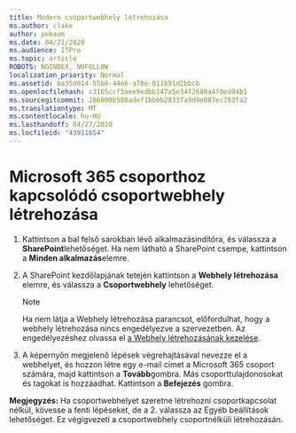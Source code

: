 ```yaml
---
title: Modern csoportwebhely létrehozása
ms.author: clake
author: pebaum
ms.date: 04/21/2020
ms.audience: ITPro
ms.topic: article
ROBOTS: NOINDEX, NOFOLLOW
localization_priority: Normal
ms.assetid: ba35d814-55b8-44e6-a70e-011b91d2bbcb
ms.openlocfilehash: c3165ccf5aee9edbb147a5e34f2680a4f0ed04b1
ms.sourcegitcommit: 286000b588adef1bbbb28337a9d9e087ec783fa2
ms.translationtype: MT
ms.contentlocale: hu-HU
ms.lasthandoff: 04/27/2020
ms.locfileid: "43911654"
---
```

# <a name="create-an-microsoft-365-group-connected-team-site"></a>Microsoft 365 csoporthoz kapcsolódó csoportwebhely létrehozása

1. Kattintson a bal felső sarokban lévő alkalmazásindítóra, és válassza a **SharePoint**lehetőséget. Ha nem látható a SharePoint csempe, kattintson a **Minden alkalmazás**elemre.
    
2. A SharePoint kezdőlapjának tetején kattintson a **Webhely létrehozása** elemre, és válassza a **Csoportwebhely** lehetőséget. 
    
    > [!NOTE]
    > Ha nem látja a Webhely létrehozása parancsot, előfordulhat, hogy a webhely létrehozása nincs engedélyezve a szervezetben. Az engedélyezéshez olvassa el [a Webhely létrehozásának kezelése](https://go.microsoft.com/fwlink/?linkid=2009644). 
  
3. A képernyőn megjelenő lépések végrehajtásával nevezze el a webhelyet, és hozzon létre egy e-mail címet a Microsoft 365 csoport számára, majd kattintson a **Tovább**gombra. Más csoporttulajdonosokat és tagokat is hozzáadhat. Kattintson a **Befejezés** gombra.
  
 **Megjegyzés:** Ha csoportwebhelyet szeretne létrehozni csoportkapcsolat nélkül, kövesse a fenti lépéseket, de a 2. válassza az Egyéb beállítások lehetőséget. Ez végigvezeti a csoportwebhely csoportnélküli létrehozásán. 
    

